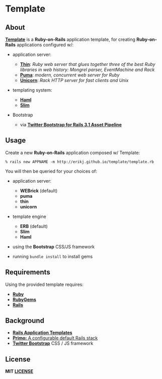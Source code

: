 # Template

## About

**[Template](https://github.com/erikj/template)** is a **Ruby-on-Rails** application template, for creating **Ruby-on-Rails** applications configured w/:

- application server:
  - [**Thin**](http://code.macournoyer.com/thin/): *Ruby web server that glues together three of the best Ruby libraries in web history: Mongrel parser, EventMachine and Rack*
  - [**Puma**](http://puma.io/):  *modern, concurrent web server for Ruby*
  - [**Unicorn**](http://unicorn.bogomips.org/): *Rack HTTP server for fast clients and Unix*

- templating system:
  - [**Haml**](http://haml.info/)
  - [**Slim**](http://slim-lang.com/)

- Bootstrap
  - via [**Twitter Bootstrap for Rails 3.1 Asset Pipeline**](https://github.com/seyhunak/twitter-bootstrap-rails)

## Usage

Create a new **Ruby-on-Rails** application composed w/ Template:

    % rails new APPNAME -m http://erikj.github.io/template/template.rb

You will then be queried for your choices of:

- application server:
  - **WEBrick** (default)
  - **puma**
  - **thin**
  - **unicorn**

- template engine
  - **ERB** (default)
  - **Slim**
  - **Haml**

- using the **Bootstrap** CSS/JS framework

- running `bundle install` to install gems

## Requirements

Using the provided template requires:

- [**Ruby**](http://ruby-lang.org)
- [**RubyGems**](http://rubygems.org)
- [**Rails**](http://rubyonrails.org)

## Background

- [**Rails Application Templates**](http://guides.rubyonrails.org/rails_application_templates.html)
- [**Primo:** A configurable default Rails stack](https://github.com/cbetta/primo)
- [**Twitter Bootstrap**](http://twitter.github.com/bootstrap/)  CSS / JS framework

## License

**MIT [LICENSE](https://github.com/erikj/template/blob/gh-pages/LICENSE)**